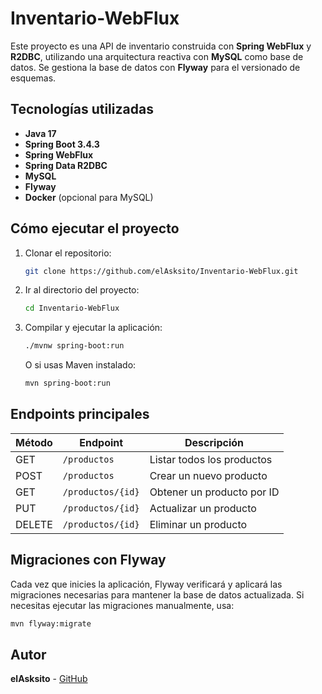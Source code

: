 # Inventario-WebFlux

Este proyecto es una API de inventario construida con **Spring WebFlux** y **R2DBC**, utilizando una arquitectura reactiva con **MySQL** como base de datos. Se gestiona la base de datos con **Flyway** para el versionado de esquemas.

## Tecnologías utilizadas

- **Java 17**
- **Spring Boot 3.4.3**
- **Spring WebFlux**
- **Spring Data R2DBC**
- **MySQL**
- **Flyway**
- **Docker** (opcional para MySQL)

## Cómo ejecutar el proyecto

1. Clonar el repositorio:
   ```sh
   git clone https://github.com/elAsksito/Inventario-WebFlux.git
   ```
2. Ir al directorio del proyecto:
   ```sh
   cd Inventario-WebFlux
   ```
3. Compilar y ejecutar la aplicación:
   ```sh
   ./mvnw spring-boot:run
   ```
   O si usas Maven instalado:
   ```sh
   mvn spring-boot:run
   ```

## Endpoints principales

| Método | Endpoint         | Descripción                    |
|--------|-----------------|--------------------------------|
| GET    | `/productos`     | Listar todos los productos    |
| POST   | `/productos`     | Crear un nuevo producto       |
| GET    | `/productos/{id}` | Obtener un producto por ID    |
| PUT    | `/productos/{id}` | Actualizar un producto        |
| DELETE | `/productos/{id}` | Eliminar un producto         |

## Migraciones con Flyway

Cada vez que inicies la aplicación, Flyway verificará y aplicará las migraciones necesarias para mantener la base de datos actualizada.
Si necesitas ejecutar las migraciones manualmente, usa:

```sh
mvn flyway:migrate
```


## Autor

**elAsksito** - [GitHub](https://github.com/elAsksito)


